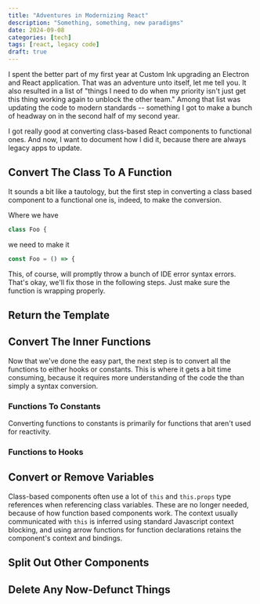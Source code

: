 ```yaml
---
title: "Adventures in Modernizing React"
description: "Something, something, new paradigms"
date: 2024-09-08
categories: [tech]
tags: [react, legacy code]
draft: true
---
```


I spent the better part of my first year at Custom Ink upgrading an Electron and React application. That was an adventure unto itself, let me tell you. It also resulted in a list of "things I need to do when my priority isn't just get this thing working again to unblock the other team." Among that list was updating the code to modern standards -- something I got to make a bunch of headway on in the second half of my second year.

I got really good at converting class-based React components to functional ones. And now, I want to document how I did it, because there are always legacy apps to update.

## Convert The Class To A Function

It sounds a bit like a tautology, but the first step in converting a class based component to a functional one is, indeed, to make the conversion.

Where we have

```js
class Foo {
```

we need to make it

```js
const Foo = () => {
```

This, of course, will promptly throw a bunch of IDE error syntax errors. That's okay, we'll fix those in the following steps. Just make sure the function is wrapping properly.



## Return the Template

## Convert The Inner Functions 

Now that we've done the easy part, the next step is to convert all the functions to either hooks or constants. This is where it gets a bit time consuming, because it requires more understanding of the code the than simply a syntax conversion.

### Functions To Constants

Converting functions to constants is primarily for functions that aren't used for reactivity. 

### Functions to Hooks

## Convert or Remove Variables

Class-based components often use a lot of `this` and `this.props` type references when referencing class variables. These are no longer needed, because of how function based components work. The context usually communicated with `this` is inferred using standard Javascript context blocking, and using arrow functions for function declarations retains the component's context and bindings.

## Split Out Other Components

## Delete Any Now-Defunct Things